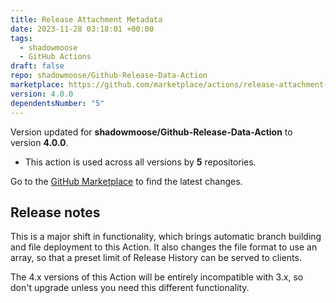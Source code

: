 ```yaml
---
title: Release Attachment Metadata
date: 2023-11-28 03:18:01 +00:00
tags:
  - shadowmoose
  - GitHub Actions
draft: false
repo: shadowmoose/Github-Release-Data-Action
marketplace: https://github.com/marketplace/actions/release-attachment-metadata
version: 4.0.0
dependentsNumber: "5"
---
```



Version updated for **shadowmoose/Github-Release-Data-Action** to version **4.0.0**.
- This action is used across all versions by **5** repositories.

Go to the [GitHub Marketplace](https://github.com/marketplace/actions/release-attachment-metadata) to find the latest changes.

## Release notes

This is a major shift in functionality, which brings automatic branch building and file deployment to this Action. It also changes the file format to use an array, so that a preset limit of Release History can be served to clients. 

The 4.x versions of this Action will be entirely incompatible with 3.x, so don't upgrade unless you need this different functionality.
